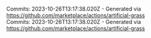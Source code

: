 Commits: 2023-10-26T13:17:38.020Z - Generated via https://github.com/marketplace/actions/artificial-grass
<br>
Commits: 2023-10-26T13:17:38.020Z - Generated via https://github.com/marketplace/actions/artificial-grass
<br>
